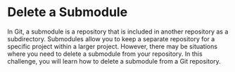 # Delete a Submodule

In Git, a submodule is a repository that is included in another repository as a subdirectory. Submodules allow you to keep a separate repository for a specific project within a larger project. However, there may be situations where you need to delete a submodule from your repository. In this challenge, you will learn how to delete a submodule from a Git repository.


